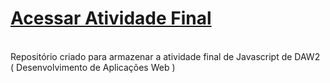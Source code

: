 # [Acessar Atividade Final](brunorcorrea.github.io/atfinalJS)

<br/>
Repositório criado para armazenar a atividade final de Javascript de DAW2 ( Desenvolvimento de Aplicações Web )
